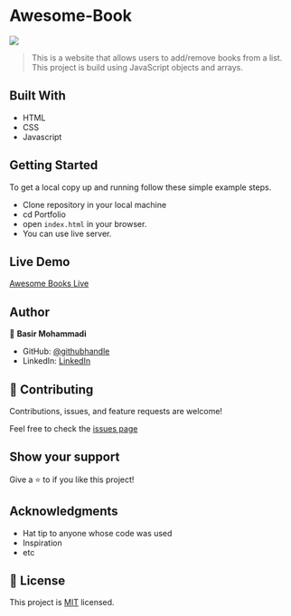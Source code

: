 # Awesome-Book

![](https://img.shields.io/badge/Microverse-blueviolet)

> This is a website that allows users to add/remove books from a list. This project is build using JavaScript objects and arrays.


## Built With

- HTML
- CSS 
- Javascript

## Getting Started

To get a local copy up and running follow these simple example steps.

- Clone repository in your local machine 
- cd Portfolio
- open `index.html` in your browser.
- You can use live server.

## Live Demo

[Awesome Books Live](https://basirking.github.io/Awesome_Books/)

## Author

👤 **Basir Mohammadi**

- GitHub: [@githubhandle](https://github.com/basirking)
- LinkedIn: [LinkedIn](https://www.linkedin.com/in/basirahmad1312/)



## 🤝 Contributing

Contributions, issues, and feature requests are welcome!

Feel free to check the [issues page](https://github.com/basirking/Awesome_Books/issues)

## Show your support

Give a ⭐️ to if you like this project!


## Acknowledgments

- Hat tip to anyone whose code was used
- Inspiration
- etc

## 📝 License

This project is [MIT](./MIT.md) licensed.

